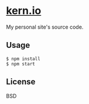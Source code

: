 # [kern.io](http://www.kern.io)

My personal site's source code.

## Usage

    $ npm install
    $ npm start

## License

BSD
